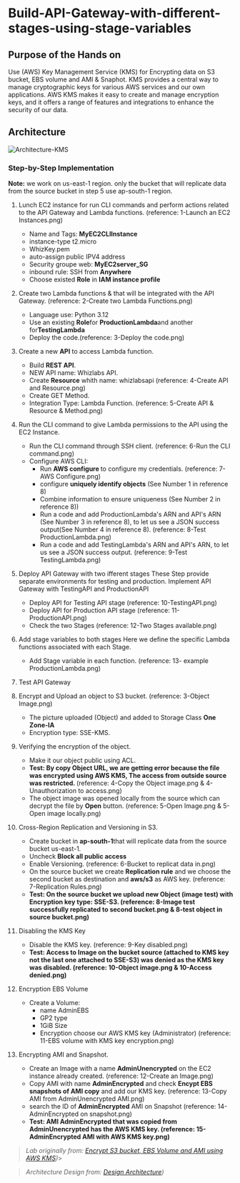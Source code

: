 # Build-API-Gateway-with-different-stages-using-stage-variables

## Purpose of the Hands on

Use (AWS) Key Management Service (KMS) for Encrypting data on S3 bucket, EBS volume and AMI & Snaphot. 
KMS provides a central way to manage cryptographic keys for various AWS services and our own applications. AWS KMS makes it easy to create and manage encryption keys, and it offers a range of features and integrations to enhance the security of our data.


## Architecture


![Architecture-KMS](https://github.com/user-attachments/assets/3c74ad6c-bbbf-40d8-86c6-9709a41603a8)






### Step-by-Step Implementation

<b> Note:</b> we work on us-east-1 region. only the bucket that will replicate data from the source bucket in step 5 use ap-south-1 region.
1. Lunch EC2 instance for run CLI commands and perform actions related to the API Gateway and Lambda functions.   (reference: 1-Launch an EC2 Instances.png)
   - Name and Tags: <b>MyEC2CLIInstance</b>
   - instance-type t2.micro
   - WhizKey.pem
   - auto-assign public IPV4 address
   - Security groupe web: <b>MyEC2server_SG</b>
   - inbound rule: SSH from <b>Anywhere</b>
   - Choose existed <b>Role</b> in <b>IAM instance profile</b>

            
2. Create two Lambda functions <ProductionLambda> & <TestingLambda> that will be integrated with the API Gateway.  (reference: 2-Create two Lambda Functions.png)
   - Language use: Python 3.12
   - Use an existing <b>Role</b>for <b>ProductionLambda</b>and another for<b>TestingLambda</b>
   - Deploy the code.(reference: 3-Deploy the code.png)
  
     
3. Create a new <b>API</b> to access Lambda function.
   - Build <b>REST API</b>.
   - NEW API name: Whizlabs API.
   - Create <b>Resource</b> whith name: whizlabsapi (reference: 4-Create API and Resource.png)
   - Create GET Method.
   - Integration Type: Lambda Function.  (reference: 5-Create API & Resource & Method.png)

  
4. Run the CLI command to give Lambda permissions to the API using the EC2 Instance.
   - Run the CLI command through SSH client. (reference: 6-Run the CLI command.png)
   - Configure AWS CLI:
      - Run <b>AWS configure </b> to configure my credentials. (reference: 7-AWS Configure.png)
      - configure <b>uniquely identify objects</b> (See Number 1 in reference 8)
      - Combine information to ensure uniqueness (See Number 2 in reference 8))
      - Run a code and add ProductionLambda's ARN and API's ARN (See Number 3 in reference 8), to let us see a JSON success output(See Number 4 in reference 8).  (reference: 8-Test ProductionLambda.png)
      - Run a code and add TestingLambda's ARN and API's ARN, to let us see a JSON success output.  (reference: 9-Test TestingLambda.png)

5. Deploy API Gateway with two ifferent stages
   These Step provide separate environments for testing and production. Implement API Gateway with TestingAPI and ProductionAPI
     - Deploy API for Testing API stage (reference: 10-TestingAPI.png)
     - Deploy API for Production API stage (reference: 11-ProductionAPI.png)
     - Check the two Stages (reference: 12-Two Stages available.png)
  
       
6. Add stage variables to both stages
   Here we define the specific Lambda functions associated with each Stage.
     - Add Stage variable in each function.  (reference: 13- example ProductionLambda.png)

7. Test API Gateway
   
  
   
  







     
3. Encrypt and Upload an object to S3 bucket.  (reference: 3-Object Image.png)
   - The picture uploaded (Object) and added to Storage Class <b>One Zone-IA</b>
   - Encryption type: SSE-KMS.
  
     
4. Verifying the encryption of the object.  
   - Make it our object public using ACL.
   - <b>Test: By copy Object URL, we are getting error because the file was encrypted using AWS KMS, The access from outside source was restricted. </b> (reference: 4-Copy the Object image.png & 4-Unauthorization to access.png)
   - The object image was opened locally from the source which can decrypt the file by <b>Open</b> button.  (reference: 5-Open Image.png & 5-Open image locally.png)
  
     
5. Cross-Region Replication and Versioning in S3.
   - Create bucket in <b>ap-south-1</b>that will replicate data from the source bucket us-east-1.
   - Uncheck <b>Block all public access</b>
   - Enable Versioning.  (reference: 6-Bucket to replicat data in.png) 
   - On the source bucket we create <b>Replication rule</b> and we choose the second bucket as destination and <b>aws/s3</b> as AWS key.  (reference: 7-Replication Rules.png) 
   - <b>Test: On the source bucket we upload new Object (image test) with Encryption key type: SSE-S3. (reference: 8-Image test successfully replicated to second bucket.png & 8-test object in source bucket.png)</b>


6. Disabling the KMS Key
   - Disable the KMS key.  (reference: 9-Key disabled.png)
   - <b>Test: Access to Image on the bucket source (attached to KMS key not the last one attached to SSE-S3) was denied as the KMS key was disabled.  (reference: 10-Object image.png & 10-Access denied.png)</b>


7. Encryption EBS Volume
   - Create a Volume:
     - name AdminEBS
     - GP2 type
     - 1GiB Size
     - Encryption choose our AWS KMS key (Administrator)  (reference: 11-EBS volume with KMS key encryption.png)

8. Encrypting AMI and Snapshot.
   -  Create an Image with a name <b>AdminUnencrypted</b> on the EC2 instance already created.  (reference:  12-Create an Image.png)
   -  Copy AMI with name <b>AdminEncrypted</b> and check <b>Encypt EBS snapshots of AMI copy</b> and add our KMS key.  (reference:  13-Copy AMI from AdminUnencrypted AMI.png)
   -  search the ID of <b>AdminEncrypted</b> AMI on Snapshot  (reference:  14-AdminEncrypted on snapshot.png)
   -  <b>Test: AMI <b>AdminEncrypted</b> that was copied from <b>AdminUnencrypted</b> has the AWS KMS key.  (reference:  15-AdminEncrypted AMI with AWS KMS key.png)</b>
     





   


> *Lab originally from: [Encrypt S3 bucket, EBS Volume and AMI using AWS KMS](https://www.whizlabs.com/labs/encrypt-s3-bucket-ebs-volume-and-ami-using-aws-kms/))*>


> *Architecture Design from: [Design Architecture](https://app.diagrams.net/))*


